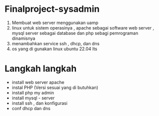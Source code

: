 # Finalproject-sysadmin

1. Membuat web server menggunakan uamp
2. linux untuk sistem operasinya , apache sebagai software web server ,  mysql server sebagai database dan php sebagi pemrograman dinamisnya
3. menambahkan service ssh , dhcp, dan dns
4. os yang di gunakan linux ubuntu 22.04 lts

   
# Langkah langkah
- install web server apache
- instal  PHP (Versi sesuai yang di butuhkan)
- install php my admin
- install mysql - server
- install ssh , dan konfigurasi
- conf dhcp dan dns

